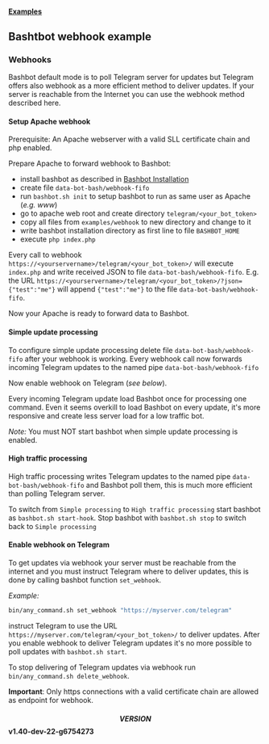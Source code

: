 #### [Examples](../README.md)

## Bashtbot webhook example

### Webhooks

Bashbot default mode is to poll Telegram server for updates but Telegram offers also webhook
as a more efficient method to deliver updates.
If your server is reachable from the Internet you can use the webhook method described here.


#### Setup Apache webhook

Prerequisite: An Apache webserver with a valid SLL certificate chain and php enabled.

Prepare Apache to forward webhook to Bashbot: 

- install bashbot as described in [Bashbot Installation](../../doc/0_install.md)
- create file `data-bot-bash/webhook-fifo`
- run `bashbot.sh init` to setup bashbot to run as same user as Apache (_e.g. www_)
- go to apache web root and create directory `telegram/<your_bot_token>`
- copy all files from `examples/webhook` to new directory and change to it
- write bashbot installation directory as first line to file `BASHBOT_HOME`
- execute `php index.php`

Every call to webhook `https://<yourservername>/telegram/<your_bot_token>/` will execute
`index.php` and write received JSON to file `data-bot-bash/webhook-fifo`.
E.g. the URL `https://<yourservername>/telegram/<your_bot_token>/?json={"test":"me"}`
will append `{"test":"me"}` to the file `data-bot-bash/webhook-fifo`.

Now your Apache is ready to forward data to Bashbot. 


#### Simple update processing

To configure simple update processing delete file `data-bot-bash/webhook-fifo` after your webhook is working.
Every webhook call now forwards incoming Telegram updates to the named pipe `data-bot-bash/webhook-fifo`

Now enable webhook on Telegram (_see below_).

Every incoming Telegram update load Bashbot once for processing one command. Even it seems overkill to load
Bashbot on every update, it's more responsive and create less server load for a low traffic bot.

*Note:* You must NOT start bashbot when simple update processing is enabled.


#### High traffic processing

High traffic processing writes Telegram updates to the named pipe `data-bot-bash/webhook-fifo`
and Bashbot poll them, this is much more efficient than polling Telegram server.

To switch from `Simple processing` to `High traffic processing` start bashbot as `bashbot.sh start-hook`.
Stop bashbot with `bashbot.sh stop` to switch back to `Simple processing`


#### Enable webhook on Telegram

To get updates via webhook your server must be reachable from the internet and you must
instruct Telegram where to deliver updates, this is done by calling bashbot function `set_webhook`.

*Example:*

```bash
bin/any_command.sh set_webhook "https://myserver.com/telegram"
```

instruct Telegram to use the URL `https://myserver.com/telegram/<your_bot_token>/` to deliver updates.
After you enable webhook to deliver Telegram updates it's no more possible to poll updates with `bashbot.sh start`.

To stop delivering of Telegram updates via webhook run `bin/any_command.sh delete_webhook`.

**Important**: Only https connections with a valid certificate chain are allowed as endpoint for webhook.


#### $$VERSION$$ v1.40-dev-22-g6754273

